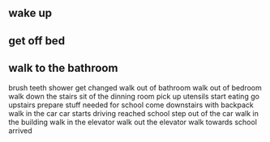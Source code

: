 ## wake up
## get off bed
## walk to the bathroom
brush teeth
shower
get changed
walk out of bathroom
walk out of bedroom
walk down the stairs
sit of the dinning room
pick up utensils
start eating
go upstairs
prepare stuff needed for school
come downstairs with backpack
walk in the car
car starts driving
reached school
step out of the car
walk in the building
walk in the elevator
walk out the elevator 
walk towards school
arrived
